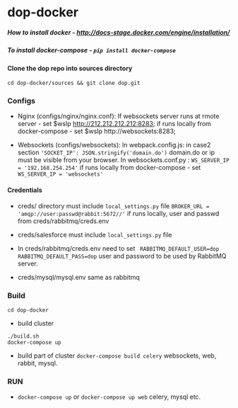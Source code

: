 # dop-docker
##### How to install docker - http://docs-stage.docker.com/engine/installation/
##### To install docker-compose - ```pip install docker-compose```

#### Clone the dop repo into sources directory
```cd dop-docker/sources && git clone dop.git```

### Configs

* Nginx (configs/nginx/nginx.conf): If websockets server runs at rmote server  - set $wsIp http://212.212.212.212:8283; if runs locally from docker-compose - set $wsIp http://websockets:8283;

* Websockets (configs/websockets):
In webpack.config.js: in case2 section ```'SOCKET_IP': JSON.stringify('domain.do')``` domain.do or ip must be visible  from your browser.
In websockets.conf.py : ```WS_SERVER_IP = '192.168.254.254'``` if runs locally from docker-compose - set ```WS_SERVER_IP = 'websockets'```

#### Credentials
* creds/  directory must include  ```local_settings.py``` file
```BROKER_URL = 'amqp://user:passwd@rabbit:5672//'``` if runs locally, user and passwd from creds/rabbitmq/creds.env
* creds/salesforce must include  ```local_settings.py``` file

* In creds/rabbitmq/creds.env need to set ``` RABBITMQ_DEFAULT_USER=dop
RABBITMQ_DEFAULT_PASS=dop``` user and password to be used by RabbitMQ server.

* creds/mysql/mysql.env same as rabbitmq

### Build

```
cd dop-docker
```
* build cluster
```
./build.sh
docker-compose up
```

* build part of cluster
```docker-compose build celery``` websockets, web, rabbit, mysql.

### RUN

* ```docker-compose up``` or ```docker-compose up web``` celery, mysql etc.
